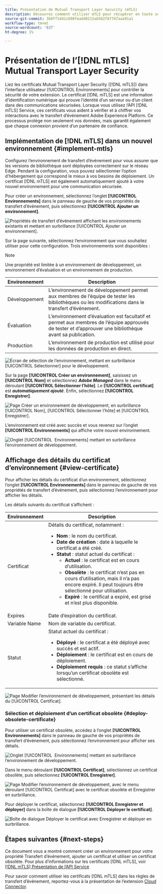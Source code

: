 ```yaml
---
title: Présentation de Mutual Transport Layer Security (mTLS)
description: Découvrez comment utiliser mTLS pour récupérer en toute sécurité des certificats publics émis par Adobe pour le transfert d’événement.
source-git-commit: 3b9ff1d41c698feadd0215ab562f87747aaa91a1
workflow-type: tm+mt
source-wordcount: '637'
ht-degree: 1%

---
```


# Présentation de l’[!DNL mTLS] Mutual Transport Layer Security

Liez les certificats Mutual Transport Layer Security ([!DNL mTLS]) dans l’interface utilisateur [!UICONTROL Environnements] pour contrôler la sécurité de votre extension. Le certificat [!DNL mTLS] est une information d’identification numérique qui prouve l’identité d’un serveur ou d’un client dans des communications sécurisées. Lorsque vous utilisez l’API [!DNL mTLS] Service, ces certificats vous aident à vérifier et à chiffrer vos interactions avec le transfert d’événement Adobe Experience Platform. Ce processus protège non seulement vos données, mais garantit également que chaque connexion provient d’un partenaire de confiance.

## Implémentation de [!DNL mTLS] dans un nouvel environnement {#implement-mtls}

Configurez l’environnement de transfert d’événement pour vous assurer que les versions de bibliothèque sont déployées correctement sur le réseau Edge. Pendant la configuration, vous pouvez sélectionner l’option d’hébergement qui correspond le mieux à vos besoins de déploiement. Un certificat [!DNL mTLS] est également automatiquement ajouté à votre nouvel environnement pour une communication sécurisée.

Pour créer un environnement, sélectionnez l’onglet **[!UICONTROL Environnements]** dans le panneau de gauche de vos propriétés de transfert d’événement, puis sélectionnez **[!UICONTROL Ajouter un environnement]**.

![Propriétés de transfert d’événement affichant les environnements existants et mettant en surbrillance [!UICONTROL Ajouter un environnement].](../../../images/extensions/server/cloud-connector/add-environment.png)

Sur la page suivante, sélectionnez l’environnement que vous souhaitez utiliser pour cette configuration. Trois environnements sont disponibles :

>[!NOTE]
>
>Une propriété est limitée à un environnement de développement, un environnement d’évaluation et un environnement de production.

| Environnement | Description |
| --- | --- |
| Développement | L’environnement de développement permet aux membres de l’équipe de tester les bibliothèques ou les modifications dans le transfert d’événement. |
| Évaluation | L’environnement d’évaluation est facultatif et permet aux membres de l’équipe approuvés de tester et d’approuver une bibliothèque avant sa publication. |
| Production | L’environnement de production est utilisé pour les données de production en direct. |

![Écran de sélection de l’environnement, mettant en surbrillance [!UICONTROL Sélectionner] pour le développement.](../../../images/extensions/server/cloud-connector/select-environment.png)

Sur la page **[!UICONTROL Créer un environnement]**, saisissez un **[!UICONTROL Nom]** et sélectionnez ***Adobe Managed*** dans le menu déroulant **[!UICONTROL Sélectionner l’hôte]**. Le **[!UICONTROL certificat]** est ***automatiquement ajouté***. Enfin, sélectionnez **[!UICONTROL Enregistrer]**.

![Page Créer un environnement de développement, en surbrillance [!UICONTROL Nom], [!UICONTROL Sélectionner l’hôte] et [!UICONTROL Enregistrer].](../../../images/extensions/server/cloud-connector/create-environment.png)

L’environnement est créé avec succès et vous revenez sur l’onglet **[!UICONTROL Environnements]** qui affiche votre nouvel environnement.

![Onglet [!UICONTROL &#x200B; Environnements] mettant en surbrillance l’environnement de développement.](../../../images/extensions/server/cloud-connector/new-environment-created.png)

## Affichage des détails du certificat d’environnement {#view-certificate}

Pour afficher les détails du certificat d’un environnement, sélectionnez l’onglet **[!UICONTROL Environnements]** dans le panneau de gauche de vos propriétés de transfert d’événement, puis sélectionnez l’environnement pour afficher les détails.

Les détails suivants du certificat s’affichent :

| Environnement | Description |
| --- | --- |
| Certificat | Détails du certificat, notamment :<ul><li>**Nom** : le nom du certificat.</li><li>**Date de création** : date à laquelle le certificat a été créé.</li><li>**Statut** : statut actuel du certificat :<ul><li>**Actuel** : le certificat est en cours d’utilisation.</li><li>**Obsolète** : le certificat n’est pas en cours d’utilisation, mais il n’a pas encore expiré. Il peut toujours être sélectionné pour utilisation.</li><li>**Expiré** : le certificat a expiré, est grisé et n’est plus disponible.</li></ul></ul> |
| Expires | Date d’expiration du certificat. |
| Variable Name | Nom de variable du certificat. |
| Statut | Statut actuel du certificat :<ul><li>**Déployé** : le certificat a été déployé avec succès et est actif.</li><li>**Déploiement** : le certificat est en cours de déploiement.</li><li>**Déploiement requis** : ce statut s’affiche lorsqu’un certificat obsolète est sélectionné.</li></ul> |

![Page Modifier l’environnement de développement, présentant les détails du [!UICONTROL Certificat].](../../../images/extensions/server/cloud-connector/create-environment.png)

### Sélection et déploiement d’un certificat obsolète {#deploy-obsolete-certificate}

Pour utiliser un certificat obsolète, accédez à l’onglet **[!UICONTROL Environnements]** dans le panneau de gauche de vos propriétés de transfert d’événement, puis sélectionnez l’environnement pour afficher ses détails.

![Onglet [!UICONTROL &#x200B; Environnements] mettant en surbrillance l’environnement de développement.](../../../images/extensions/server/cloud-connector/new-environment-created.png)

Dans le menu déroulant **[!UICONTROL Certificat]**, sélectionnez un certificat obsolète, puis sélectionnez **[!UICONTROL Enregistrer]**.

![Page Modifier l’environnement de développement, avec le menu déroulant [!UICONTROL Certificat] avec le certificat obsolète et Enregistrer en surbrillance.](../../../images/extensions/server/cloud-connector/obsolete-certificate.png)

Pour déployer le certificat, sélectionnez **[!UICONTROL Enregistrer et déployer]** dans la boîte de dialogue **[!UICONTROL Déployer le certificat]**.

![Boîte de dialogue Déployer le certificat avec Enregistrer et déployer en surbrillance.](../../../images/extensions/server/cloud-connector/obsolete-certificate-deploy.png)


## Étapes suivantes {#next-steps}

Ce document vous a montré comment créer un environnement pour votre propriété Transfert d’événement, ajouter un certificat et utiliser un certificat obsolète. Pour plus d’informations sur les certificats [!DNL mTLS], voir [[!DNL mTLS] Présentation de l’API Service](../../../../data-governance/mtls-api/overview.md)

Pour savoir comment utiliser les certificats [!DNL mTLS] dans les règles de transfert d’événement, reportez-vous à la présentation de l’extension [Cloud Connector](../cloud-connector/overview.md/#mtls-rules).
